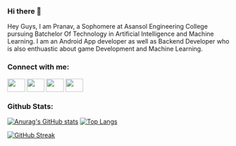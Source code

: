 ### Hi there 👋

Hey Guys, I am Pranav, a Sophomere at Asansol Engineering College pursuing Batchelor Of Technology in Artificial Intelligence and Machine Learning.
I am an Android App developer as well as Backend Developer who is also enthuastic about game Development and Machine Learning.

<!--
**PCoder23/PCoder23** is a ✨ _special_ ✨ repository because its `README.md` (this file) appears on your GitHub profile.

Here are some ideas to get you started:

- 🔭 I’m currently working on ...
- 🌱 I’m currently learning ...
- 👯 I’m looking to collaborate on ...
- 🤔 I’m looking for help with ...
- 💬 Ask me about ...
- 📫 How to reach me: ...
- 😄 Pronouns: ...
- ⚡ Fun fact: ...
-->
<h3 align="left">Connect with me:</h3>


<p align="left">
  <a href="mailto:pranavkjha111@gmail.com" target="blank"><img align="center" src="https://cdn.jsdelivr.net/npm/simple-icons@3.0.1/icons/gmail.svg" alt="" height="30" width="40" /></a>
<a href="https://twitter.com/Pranav63396204" target="blank"><img align="center" src="https://cdn.jsdelivr.net/npm/simple-icons@3.0.1/icons/twitter.svg" alt="" height="30" width="40" /></a>
<a href="https://www.linkedin.com/in/pranavk111/" target="blank"><img align="center" src="https://cdn.jsdelivr.net/npm/simple-icons@3.0.1/icons/linkedin.svg" alt="" height="30" width="40" /></a>
<a href="https://discord.gg/DqUXMBK5hq" target="blank"><img align="center" src="https://cdn.jsdelivr.net/npm/simple-icons@3.0.1/icons/discord.svg" alt="" height="30" width="40" /></a>
</p>


<h3 align="left">Github Stats:</h3>

[![Anurag's GitHub stats](https://github-readme-stats.vercel.app/api?username=PCoder23&show_icons=true&theme=onedark)](https://github.com/anuraghazra/github-readme-stats)
[![Top Langs](https://github-readme-stats.vercel.app/api/top-langs/?username=PCoder23&layout=compact)](https://github.com/anuraghazra/github-readme-stats)

[![GitHub Streak](http://github-readme-streak-stats.herokuapp.com?user=PCoder23&theme=onedark)](https://git.io/streak-stats)
